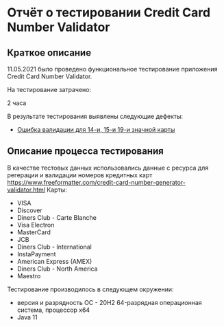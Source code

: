 # Отчёт о тестировании Credit Card Number Validator

## Краткое описание

11.05.2021   было проведено функциональное тестирование  приложения Credit Card Number Validator.

На тестирование затрачено: 

2 часа

В результате тестирования выявлены следующие дефекты:
* [Ошибка валидации для 14-и, 15-и 19-и значной карты](https://github.com/Ytka-nos/1.1.-Java-JDK-JRE-JVM-IntelliJ-IDEA/issues/1)


## Описание процесса тестирования





В качестве тестовых данных использовались данные с ресурса для регерации и валидации номеров кредитных карт   https://www.freeformatter.com/credit-card-number-generator-validator.html
Карты:
* VISA
* Discover
* Diners Club - Carte Blanche
* Visa Electron
* MasterCard
* JCB
* Diners Club - International
* InstaPayment
* American Express (AMEX)
* Diners Club - North America
* Maestro


Тестирование производилось в следующем окружении:
* версия и разрядность ОС - 20H2 64-разрядная операционная система, процессор x64
*  Java 11

